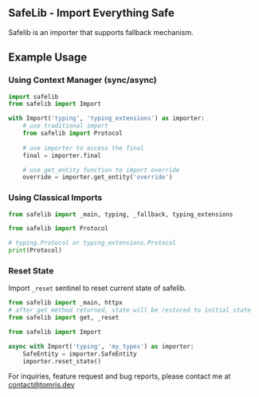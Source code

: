 ##  SafeLib - Import Everything Safe

Safelib is an importer that supports fallback mechanism.

## Example Usage

### Using Context Manager (sync/async)
```python
import safelib
from safelib import Import

with Import('typing', 'typing_extensions') as importer:
    # use traditional import
    from safelib import Protocol
    
    # use importer to access the final
    final = importer.final

    # use get_entity function to import override
    override = importer.get_entity('override')
```

### Using Classical Imports

```python
from safelib import _main, typing, _fallback, typing_extensions

from safelib import Protocol

# typing.Protocol or typing_extensions.Protocol
print(Protocol)
```

### Reset State

Import `_reset` sentinel to reset current state of safelib.

```python
from safelib import _main, httpx
# after get method returned, state will be restored to initial state
from safelib import get, _reset 
```

```python
from safelib import Import

async with Import('typing', 'my_types') as importer:
    SafeEntity = importer.SafeEntity
    importer.reset_state()
```

For inquiries, feature request and bug reports, please contact me at contact@tomris.dev